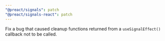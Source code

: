 ```yaml
---
"@preact/signals": patch
"@preact/signals-react": patch
---
```


Fix a bug that caused cleanup functions returned from a `useSignalEffect()` callback not to be called.
